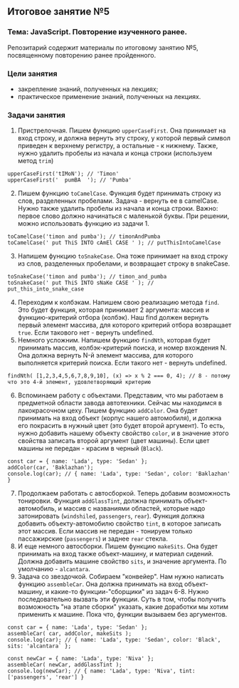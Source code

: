 ## Итоговое занятие №5

### Тема: JavaScript. Повторение изученного ранее.
Репозитарий содержит материалы по итоговому занятию №5, посвященному повторению ранее пройденного.

### Цели занятия
- закрепление знаний, полученных на лекциях;
- практическое применение знаний, полученных на лекциях.

### Задачи занятия

1. Пристрелочная. Пишем функцию `upperCaseFirst`. Она принимает на вход строку, и должна вернуть эту строку, у которой первый символ приведен к верхнему регистру, а остальные  - к нижнему. Также, нужно удалить пробелы из начала и конца строки (используем метод `trim`)
```
upperCaseFirst('tIMoN'); // 'Timon'
upperCaseFirst('  pumBA  '); // 'Pumba'
```
2. Пишем функцию `toCamelCase`. Функция будет принимать строку из слов, разделенных пробелами. Задача - вернуть ее в camelCase. Нужно также удалить пробелы из начала и конца строки. Важно: первое слово должно начинаться с маленькой буквы. При решении, можно использовать функцию из задачи 1.
```
toCamelCase('timon and pumba'); // timonAndPumba
toCamelCase(' put ThiS INTO cAmEl CASE ' ); // putThisIntoCamelCase
```
3. Напишем функцию `toSnakeCase`. Она тоже принимает на вход строку из слов, разделенных пробелами, и возвращает строку в snakeCase.
```
toSnakeCase('timon and pumba'); // timon_and_pumba
toSnakeCase(' put ThiS INTO sNaKe CASE ' ); // put_this_into_snake_case
```
4. Переходим к колбэкам. Напишем свою реализацию метода `find`. Это будет функция, которая принимает 2 аргумента: массив и функцию-критерий отбора (колбэк). Наш find должен вернуть первый элемент массива, для которого критерий отбора возвращает `true`. Если такового нет - вернуть undefined.
5. Немного усложним. Напишем функцию `findNth`, которая будет принимать массив, колбэк-критерий поиска, и номер вхождения N. Она должна вернуть N-й элемент массива, для которого выполняется критерий поиска. Если такого нет - вернуть undefined.
```
findNth( [1,2,3,4,5,6,7,8,9,10], (x) => x % 2 === 0, 4); // 8 - потому что это 4-й элемент, удовлетворяющий критерию
```
6. Вспоминаем работу с объектами. Представим, что мы работаем в предметной области завода автотехники. Сейчас мы находимся в лакокрасочном цеху. Пишем функцию `addColor`. Она будет принимать на вход объект (корпус нашего автомобиля), и должна его покрасить в нужный цвет (это будет второй аргумент). То есть, нужно добавить нашему объекту свойство `color`, и в значение этого свойства записать второй аргумент (цвет машины). Если цвет машины не передан - красим в черный (`Black`).
```
const car = { name: 'Lada', type: 'Sedan' };
addColor(car, 'Baklazhan');
console.log(car); // { name: 'Lada', type: 'Sedan', color: 'Baklazhan' }
```
7. Продолжаем работать с автосборкой. Теперь добавим возможность тонировки. Функция `addGlassTint`, должна принимать объект-автомобиль, и массив с названиями областей, которые надо затонировать (`windshiled`, `passengers`, `rear`). Функция должна добавить объекту-автомобилю свойство `tint`, в которое записать этот массив. Если массив не передан - тонируем только пассажирские (`passengers`) и заднее `rear` стекла.
8. И еще немного автосборки. Пишем функцию `makeSits`. Она будет принимать на вход также объект-машину, и материал сидений. Должна добавить машине свойство `sits`, и значение аргумента. По умолчанию - `alcantara`.
9. Задача со звездочкой. Собираем "конвейер". Нам нужно написать функцию `assembleCar`. Она должна принимать на вход объект-машину, и какие-то функции-"сборщики" из задач 6-8. Нужно последовательно вызвать эти функции. Суть в том, чтобы получить возможность "на этапе сборки" указать, какие доработки мы хотим применить к машине. Пока что, функции вызываем без аргументов.
```
const car = { name: 'Lada', type: 'Sedan' };
assembleCar( car, addColor, makeSits );
console.log(car); // { name: 'Lada', type: 'Sedan', color: 'Black', sits: 'alcantara` };

const newCar = { name: 'Lada', type: 'Niva' };
assembleCar( newCar, addGlassTint );
console.log(newCar); // { name: 'Lada', type: 'Niva', tint: ['passengers', 'rear'] }
```